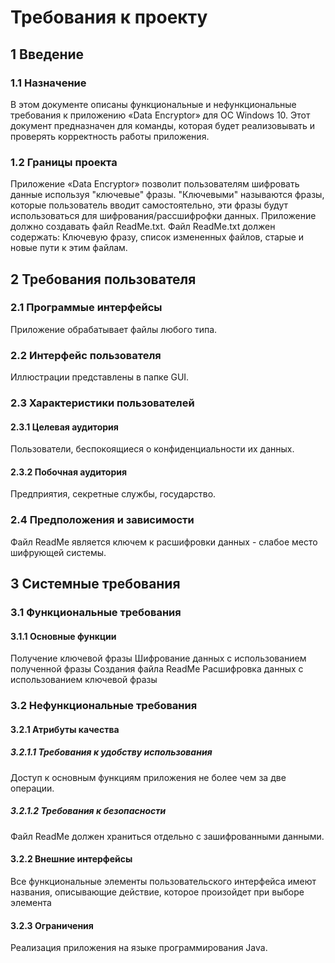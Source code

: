 ﻿# Требования к проекту

## 1 Введение

### 1.1 Назначение

В этом документе описаны функциональные и нефункциональные требования к приложению «Data Encryptor» для ОС Windows 10. Этот документ предназначен для команды, которая будет реализовывать и проверять корректность работы приложения.

### 1.2 Границы проекта

Приложение «Data Encryptor» позволит пользователям шифровать данные используя "ключевые" фразы. "Ключевыми" называются фразы, которые пользователь вводит самостоятельно, эти фразы будут использоваться для шифрования/рассшифрофки данных.
Приложение должно создавать файл ReadMe.txt. Файл ReadMe.txt должен содержать: Ключевую фразу, список измененных файлов, старые и новые пути к этим файлам. 

## 2 Требования пользователя

### 2.1 Программые интерфейсы

Приложение обрабатывает файлы любого типа.

### 2.2 Интерфейс пользователя

Иллюстрации представлены в папке GUI.

### 2.3 Характеристики пользователей

#### 2.3.1 Целевая аудитория

Пользователи, беспокоящиеся о конфиденциальности их данных.

#### 2.3.2 Побочная аудитория

Предприятия, секретные службы, государство.

### 2.4 Предположения и зависимости

Файл ReadMe является ключем к расшифровки данных - слабое место шифрующей системы. 

## 3 Системные требования

### 3.1 Функциональные требования

#### 3.1.1 Основные функции

Получение ключевой фразы
Шифрование данных с использованием полученной фразы
Создания файла ReadMe
Расшифровка данных с использованием ключевой фразы

### 3.2 Нефункциональные требования

#### 3.2.1 Атрибуты качества

##### 3.2.1.1 Требования к удобству использования

Доступ к основным функциям приложения не более чем за две операции.

##### 3.2.1.2 Требования к безопасности

Файл ReadMe должен храниться отдельно с зашифрованными данными.

#### 3.2.2 Внешние интерфейсы

Все функциональные элементы пользовательского интерфейса имеют названия, описывающие действие, которое произойдет при выборе элемента

#### 3.2.3 Ограничения

Реализация приложения на языке программирования Java.